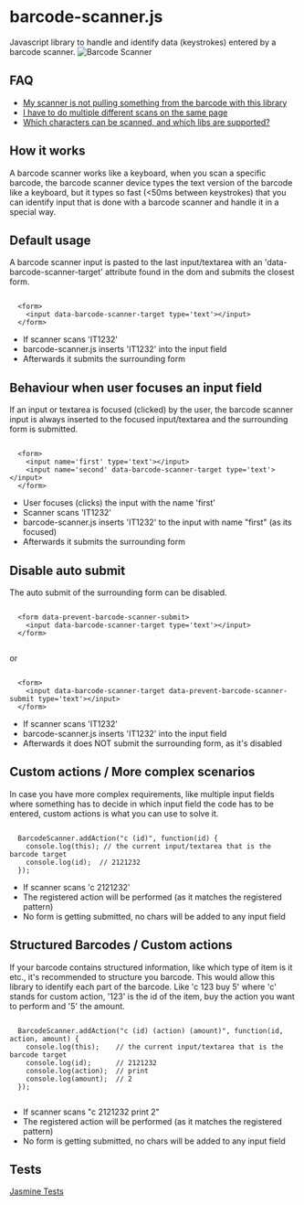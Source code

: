# barcode-scanner.js
Javascript library to handle and identify data (keystrokes) entered by a barcode scanner.
![Barcode Scanner](https://raw.github.com/spape/barcode.js/master/img/scanner.png)

## FAQ

- [My scanner is not pulling something from the barcode with this library](https://github.com/pape-io/barcode-scanner.js/issues/5)
- [I have to do multiple different scans on the same page](https://github.com/pape-io/barcode-scanner.js/issues/6)
- [Which characters can be scanned, and which libs are supported?](https://github.com/pape-io/barcode-scanner.js/issues/7)

## How it works

A barcode scanner works like a keyboard, when you scan a specific barcode, 
the barcode scanner device types the text version of the barcode like a keyboard, 
but it types so fast (<50ms between keystrokes) that you can identify input
that is done with a barcode scanner and handle it in a special way.

## Default usage

A barcode scanner input is pasted to the last input/textarea with an 'data-barcode-scanner-target' attribute found in the dom and submits the closest form.

```
  
  <form>
    <input data-barcode-scanner-target type='text'></input>
  </form>

```

- If scanner scans 'IT1232'
- barcode-scanner.js inserts 'IT1232' into the input field
- Afterwards it submits the surrounding form

## Behaviour when user focuses an input field

If an input or textarea is focused (clicked) by the user, the barcode scanner input is always inserted to the focused input/textarea and the surrounding form is submitted.

```
  
  <form>
    <input name='first' type='text'></input>
    <input name='second' data-barcode-scanner-target type='text'></input>
  </form>

```

- User focuses (clicks) the input with the name 'first'
- Scanner scans 'IT1232'
- barcode-scanner.js inserts 'IT1232' to the input with name "first" (as its focused)
- Afterwards it submits the surrounding form

## Disable auto submit

The auto submit of the surrounding form can be disabled.

```
  
  <form data-prevent-barcode-scanner-submit>
    <input data-barcode-scanner-target type='text'></input>
  </form>
  
```

  or 

```

  <form>
    <input data-barcode-scanner-target data-prevent-barcode-scanner-submit type='text'></input>
  </form>

```

- If scanner scans 'IT1232'
- barcode-scanner.js inserts 'IT1232' into the input field
- Afterwards it does NOT submit the surrounding form, as it's disabled

## Custom actions / More complex scenarios

In case you have more complex requirements, like multiple input fields where something has to decide in which input field the code has to be entered, custom actions is what you can use to solve it.

```

  BarcodeScanner.addAction("c (id)", function(id) {
    console.log(this); // the current input/textarea that is the barcode target
    console.log(id);  // 2121232
  });

```

- If scanner scans 'c 2121232'
- The registered action will be performed (as it matches the registered pattern)
- No form is getting submitted, no chars will be added to any input field

## Structured Barcodes / Custom actions

If your barcode contains structured information, like which type of item is it etc., it's recommended to structure you barcode.
This would allow this library to identify each part of the barcode. 
Like 'c 123 buy 5' where 'c' stands for custom action, '123' is the id of the item, buy the action you want to perform and '5' the amount.

```

  BarcodeScanner.addAction("c (id) (action) (amount)", function(id, action, amount) {
    console.log(this);    // the current input/textarea that is the barcode target
    console.log(id);      // 2121232
    console.log(action);  // print
    console.log(amount);  // 2
  });
  
```
- If scanner scans "c 2121232 print 2"
- The registered action will be performed (as it matches the registered pattern)
- No form is getting submitted, no chars will be added to any input field

## Tests

[Jasmine Tests](https://rawgithub.com/spape/barcode-scanner.js/master/SpecRunner.html)
